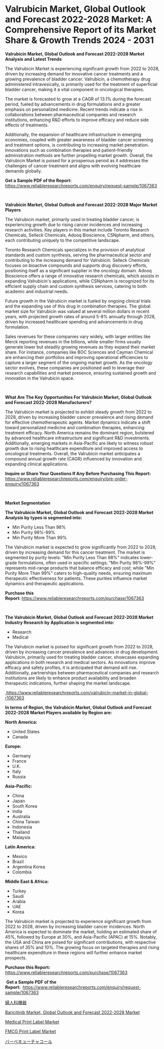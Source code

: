 <p><h1>Valrubicin Market, Global Outlook and Forecast 2022-2028 Market: A Comprehensive Report of its Market Share & Growth Trends 2024 - 2031</h1></p><p><strong>Valrubicin Market, Global Outlook and Forecast 2022-2028 Market Analysis and Latest Trends</strong></p>
<p><p>The Valrubicin Market is experiencing significant growth from 2022 to 2028, driven by increasing demand for innovative cancer treatments and a growing prevalence of bladder cancer. Valrubicin, a chemotherapy drug administered intravesically, is primarily used for the treatment of superficial bladder cancer, making it a vital component in oncological therapies.</p><p>The market is forecasted to grow at a CAGR of 13.1% during the forecast period, fueled by advancements in drug formulations and a greater emphasis on personalized medicine. Recent trends indicate a rise in collaborations between pharmaceutical companies and research institutions, enhancing R&D efforts to improve efficacy and reduce side effects of treatments.</p><p>Additionally, the expansion of healthcare infrastructure in emerging economies, coupled with greater awareness of bladder cancer screening and treatment options, is contributing to increasing market penetration. Innovations such as combination therapies and patient-friendly administration methods are further propelling market growth. Overall, the Valrubicin Market is poised for a prosperous period as it addresses the challenges of cancer treatment and aligns with evolving healthcare demands globally.</p></p>
<p><strong>Get a Sample PDF of the Report:&nbsp;</strong> <a href="https://www.reliableresearchreports.com/enquiry/request-sample/1067363">https://www.reliableresearchreports.com/enquiry/request-sample/1067363</a></p>
<p>&nbsp;</p>
<p><strong>Valrubicin Market, Global Outlook and Forecast 2022-2028 Major Market Players</strong></p>
<p><p>The Valrubicin market, primarily used in treating bladder cancer, is experiencing growth due to rising cancer incidences and increasing research activities. Key players in this market include Toronto Research Chemicals, Selleck Chemicals, Adooq Bioscience, CSNpharm, and others, each contributing uniquely to the competitive landscape.</p><p>Toronto Research Chemicals specializes in the provision of analytical standards and custom synthesis, serving the pharmaceutical sector and contributing to the increasing demand for Valrubicin. Selleck Chemicals focuses on bioactive compounds and supports drug discovery efforts, positioning itself as a significant supplier in the oncology domain. Adooq Bioscience offers a range of innovative research chemicals, which assists in expanding Valrubicin's applications, while CSNpharm is recognized for its efficient supply chain and custom synthesis services, catering to both academic and industrial needs.</p><p>Future growth in the Valrubicin market is fueled by ongoing clinical trials and the expanding use of this drug in combination therapies. The global market size for Valrubicin was valued at several million dollars in recent years, with projected growth rates of around 5-8% annually through 2028, driven by increased healthcare spending and advancements in drug formulation.</p><p>Sales revenues for these companies vary widely, with larger entities like Merck reporting revenues in the billions, while smaller firms usually generate lower but steadily growing revenues as they expand their market share. For instance, companies like BOC Sciences and Cayman Chemical are enhancing their portfolios and improving operational efficiencies to capture a larger segment of the ongoing market growth. As the oncology sector evolves, these companies are positioned well to leverage their research capabilities and market presence, ensuring sustained growth and innovation in the Valrubicin space.</p></p>
<p>&nbsp;</p>
<p><strong>What Are The Key Opportunities For Valrubicin Market, Global Outlook and Forecast 2022-2028 Manufacturers?</strong></p>
<p><p>The Valrubicin market is projected to exhibit steady growth from 2022 to 2028, driven by increasing bladder cancer prevalence and rising demand for effective chemotherapeutic agents. Market dynamics indicate a shift toward personalized medicine and combination therapies, enhancing treatment efficacy. North America remains the dominant region, bolstered by advanced healthcare infrastructure and significant R&D investments. Additionally, emerging markets in Asia-Pacific are likely to witness robust growth due to rising healthcare expenditure and improved access to oncological treatments. Overall, the Valrubicin market anticipates a compound annual growth rate (CAGR) influenced by innovation and expanding clinical applications.</p></p>
<p><strong>Inquire or Share Your Questions If Any Before Purchasing This Report:</strong> <a href="https://www.reliableresearchreports.com/enquiry/pre-order-enquiry/1067363">https://www.reliableresearchreports.com/enquiry/pre-order-enquiry/1067363</a></p>
<p>&nbsp;</p>
<p><strong>Market Segmentation</strong></p>
<p><strong>The Valrubicin Market, Global Outlook and Forecast 2022-2028 Market Analysis by types is segmented into:</strong></p>
<p><ul><li>Min Purity Less Than 98%</li><li>Min Purity 98%-99%</li><li>Min Purity More Than 99%</li></ul></p>
<p><p>The Valrubicin market is expected to grow significantly from 2022 to 2028, driven by increasing demand for this cancer treatment. The market is segmented by purity levels: "Min Purity Less Than 98%" indicates lower-grade formulations, often used in specific settings; "Min Purity 98%-99%" represents mid-range products that balance efficacy and cost; while "Min Purity More Than 99%" caters to high-quality needs, ensuring maximum therapeutic effectiveness for patients. These purities influence market dynamics and therapeutic applications.</p></p>
<p><strong>Purchase this Report:&nbsp;</strong><a href="https://www.reliableresearchreports.com/purchase/1067363">https://www.reliableresearchreports.com/purchase/1067363</a></p>
<p>&nbsp;</p>
<p><strong>The Valrubicin Market, Global Outlook and Forecast 2022-2028 Market Industry Research by Application is segmented into:</strong></p>
<p><ul><li>Research</li><li>Medical</li></ul></p>
<p><p>The Valrubicin market is poised for significant growth from 2022 to 2028, driven by increasing cancer prevalence and advances in drug development. Valrubicin, primarily used for treating bladder cancer, showcases expanding applications in both research and medical sectors. As innovations improve efficacy and safety profiles, it is anticipated that demand will rise. Additionally, partnerships between pharmaceutical companies and research institutions are likely to enhance product availability and broaden therapeutic indications, further shaping the market landscape.</p></p>
<p><a href="https://www.reliableresearchreports.com/valrubicin-market-in-global-r1067363">&nbsp;https://www.reliableresearchreports.com/valrubicin-market-in-global-r1067363</a></p>
<p><strong>In terms of Region, the Valrubicin Market, Global Outlook and Forecast 2022-2028 Market Players available by Region are:</strong></p>
<p>
    <p> <strong> North America: </strong>
        <ul>
            <li>United States</li>
            <li>Canada</li>
        </ul>
        </p> 
    <p> <strong> Europe: </strong>
        <ul>
            <li>Germany</li>
            <li>France</li>
            <li>U.K.</li>
            <li>Italy</li>
            <li>Russia</li>
        </ul>
        </p> 
    <p> <strong> Asia-Pacific: </strong>
        <ul>
            <li>China</li>
            <li>Japan</li>
            <li>South Korea</li>
            <li>India</li>
            <li>Australia</li>
            <li>China Taiwan</li>
            <li>Indonesia</li>
            <li>Thailand</li>
            <li>Malaysia</li>
        </ul>
        </p> 
    <p> <strong> Latin America: </strong>
        <ul>
            <li>Mexico</li>
            <li>Brazil</li>
            <li>Argentina Korea</li>
            <li>Colombia</li>
        </ul>
        </p> 
    <p> <strong> Middle East & Africa: </strong>
        <ul>
            <li>Turkey</li>
            <li>Saudi</li>
            <li>Arabia</li>
            <li>UAE</li>
            <li>Korea</li>
        </ul>
    </p>
    </p>
<p><p>The Valrubicin market is projected to experience significant growth from 2022 to 2028, driven by increasing bladder cancer incidences. North America is expected to dominate the market, holding an estimated share of 45%, followed by Europe at 30%, and Asia-Pacific (APAC) at 15%. Notably, the USA and China are poised for significant contributions, with respective shares of 35% and 10%. The growing focus on targeted therapies and rising healthcare expenditure in these regions will further enhance market prospects.</p></p>
<p><strong>Purchase this Report: </strong><a href="https://www.reliableresearchreports.com/purchase/1067363">https://www.reliableresearchreports.com/purchase/1067363</a></p>
<p>&nbsp;<strong>Get a Sample PDF of the Report:&nbsp;&nbsp;</strong><a href="https://www.reliableresearchreports.com/enquiry/request-sample/1067363">https://www.reliableresearchreports.com/enquiry/request-sample/1067363</a></p>
<p><strong></strong></p>
<p><p><a href="https://medium.com/@durgin521/%E7%94%A3%E5%A9%A6%E4%BA%BA%E7%A7%91%E3%83%87%E3%83%90%E3%82%A4%E3%82%B9%E5%B8%82%E5%A0%B4%E3%81%AE%E3%82%B5%E3%82%A4%E3%82%BA-%E3%82%B7%E3%82%A7%E3%82%A2-%E3%83%88%E3%83%AC%E3%83%B3%E3%83%89%E5%88%86%E6%9E%90%E3%83%AC%E3%83%9D%E3%83%BC%E3%83%88-%E6%9C%80%E7%B5%82%E5%88%A9%E7%94%A8-%E7%97%85%E9%99%A2-%E8%A8%BA%E6%96%AD%E3%82%BB%E3%83%B3%E3%82%BF%E3%83%BC-%E3%82%AF%E3%83%AA%E3%83%8B%E3%83%83%E3%82%AF-%E3%81%9D%E3%81%AE%E4%BB%96-%E5%8E%9F%E6%96%99%E5%88%A5-2031%E5%B9%B4%E3%81%BE%E3%81%A7%E3%81%AE%E4%BA%88%E6%B8%AC-5fce2c8fc3ae">婦人科機器</a></p><p><a href="https://github.com/guneycigdem35/Market-Research-Report-List-4/blob/main/baricitinib-market-global-outlook-and-forecast-2022-2028-market.md">Baricitinib Market, Global Outlook and Forecast 2022-2028 Market</a></p><p><a href="https://issuu.com/reportprime-2/docs/medical-print-label-market-size-203_73f2cd6a6d6afe">Medical Print Label Market</a></p><p><a href="https://issuu.com/reportprime-2/docs/fmcg-print-label-market-size-2030.p_bc3c299cbe9f5a">FMCG Print Label Market</a></p><p><a href="https://medium.com/@durgin521/2024%E5%B9%B4%E3%81%8B%E3%82%892031%E5%B9%B4%E3%81%AB%E3%81%8B%E3%81%91%E3%81%A614-7-%E3%81%AE-cagr-%E3%81%A7%E6%8B%A1%E5%A4%A7%E3%81%99%E3%82%8Bbbq%E7%82%AD%E5%B8%82%E5%A0%B4%E3%81%AE%E3%82%B5%E3%82%A4%E3%82%BA%E3%81%AB%E9%96%A2%E3%81%99%E3%82%8B%E6%B4%9E%E5%AF%9F-71c22c8a671e">バーベキューチャコール</a></p></p>